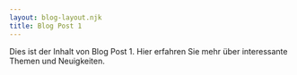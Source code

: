```yaml
---
layout: blog-layout.njk
title: Blog Post 1
---
```

<p>Dies ist der Inhalt von Blog Post 1. Hier erfahren Sie mehr über interessante Themen und Neuigkeiten.</p>

